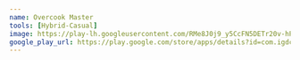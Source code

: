 ```yaml
---
name: Overcook Master
tools: [Hybrid-Casual]
image: https://play-lh.googleusercontent.com/RMe8J0j9_y5CcFN5DETr20v-hP2gOcXUX7lvlnjKMlGF1ugIBlKeawLeGbDh3AcjzQ=w240-h480-rw
google_play_url: https://play.google.com/store/apps/details?id=com.igdclub.overcookmaster
---
```

